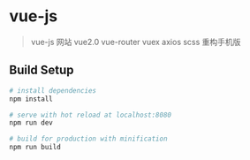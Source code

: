# vue-js

> vue-js 网站 vue2.0 vue-router vuex axios scss 重构手机版

## Build Setup

``` bash
# install dependencies
npm install

# serve with hot reload at localhost:8080
npm run dev

# build for production with minification
npm run build
```

